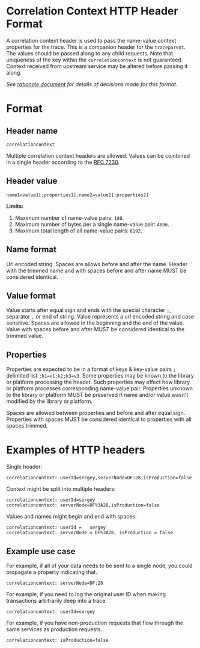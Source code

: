 # Correlation Context HTTP Header Format

A correlation context header is used to pass the name-value context properties for the trace. This is a companion header for the `traceparent`. The values should be passed along to any child requests. Note that uniqueness of the key within the `correlationcontext` is not guaranteed. Context received from upstream service may be altered before passing it along.

*See [rationale document](HTTP_HEADER_FORMAT_RATIONALE.md) for details of decisions made for this format.*

# Format

## Header name

`correlationcontext`

Multiple correlation context headers are allowed. Values can be combined in a single header according to the [RFC 7230](https://tools.ietf.org/html/rfc7230#page-24).

## Header value

`name1=value1[;properties1],name2=value2[;properties2]`

**Limits:**
1. Maximum number of name-value pairs: `180`.
2. Maximum number of bytes per a single name-value pair: `4096`.
3. Maximum total length of all name-value pairs: `8192`.

## Name format

Url encoded string. Spaces are allows before and after the name. Header with the trimmed name and with spaces before and after name MUST be considered identical.

## Value format

Value starts after equal sign and ends with the special character `;`, separator `,` or end of string. Value represents a url encoded string and case sensitive. Spaces are allowed in the beginning and the end of the value. Value with spaces before and after MUST be considered identical to the trimmed value.

## Properties

Properties are expected to be in a format of keys & key-value pairs `;` delimited list `;k1=v1;k2;k3=v3`. Some properties may be known to the library or platform processing the header. Such properties may effect how library or platform processes corresponding name-value pair. Properties unknown to the library or platform MUST be preserved if name and/or value wasn't modified by the library or platform.

Spaces are allowed between properties and before and after equal sign. Properties with spaces MUST be considered identical to properties with all spaces trimmed.

# Examples of HTTP headers

Single header:

```
correlationcontext: userId=sergey,serverNode=DF:28,isProduction=false
```

Context might be split into multiple headers:

```
correlationcontext: userId=sergey
correlationcontext: serverNode=DF%3A28,isProduction=false
```

Values and names might begin and end with spaces:

```
correlationcontext: userId =   sergey
correlationcontext: serverNode = DF%3A28, isProduction = false
```

## Example use case

For example, if all of your data needs to be sent to a single node, you could propagate a property indicating that.
```
correlationcontext: serverNode=DF:28
```

For example, if you need to log the original user ID when making transactions arbitrarily deep into a trace.
```
correlationcontext: userId=sergey
```

For example, if you have non-production requests that flow through the same services as production requests.
```
correlationcontext: isProduction=false
```

